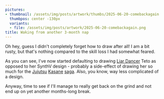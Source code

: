 ```yaml
---
pictures:
- thumbnail: /assets/img/posts/artwork/thumbs/2025-06-20-comebackagain.jpg
  thumbpos: center -130px
  variants:
  - file: /assets/img/posts/artwork/2025-06-20-comebackagain.png
title: Waking from another 3-month nap
---
```

Oh hey, guess I didn't completely forget how to draw after all!
I am a bit rusty, but that's nothing compared to the skill loss I had somewhat feared.

As you can see, I've now started defaulting to drawing [Liar Dancer](https://www.youtube.com/watch?v=UHbmkxv-874) Teto as opposed to her SynthV design - probably a side-effect of drawing her so much for the [Jujutsu](/artwork/2024-09-19-malevolentbakery) [Kasane](/artwork/2024-10-24-hpearple) [saga](/artwork/2024-11-26-gomenadachi).
Also, you know, way less complicated of a design.

Anyway, time to see if I'll manage to really get back on the grind and not end up on yet another months-long break.
